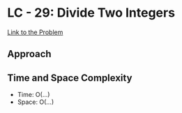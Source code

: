 # LC - 29: Divide Two Integers

[Link to the Problem](https://leetcode.com/problems/divide-two-integers/)

## Approach
<!-- Your explanation goes here -->

## Time and Space Complexity
- Time: O(...)
- Space: O(...)


